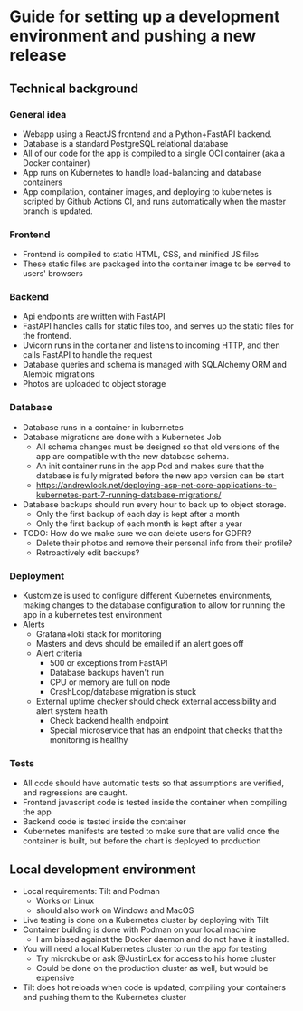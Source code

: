 # Guide for setting up a development environment and pushing a new release

## Technical background

### General idea
* Webapp using a ReactJS frontend and a Python+FastAPI backend.
* Database is a standard PostgreSQL relational database
* All of our code for the app is compiled to a single OCI container (aka a Docker container)
* App runs on Kubernetes to handle load-balancing and database containers
* App compilation, container images, and deploying to kubernetes is scripted by Github Actions CI, 
and runs automatically when the master branch is updated.

### Frontend
* Frontend is compiled to static HTML, CSS, and minified JS files
* These static files are packaged into the container image to be served to users' browsers

### Backend
* Api endpoints are written with FastAPI
* FastAPI handles calls for static files too, and serves up the static files for the frontend.
* Uvicorn runs in the container and listens to incoming HTTP, and then calls FastAPI to handle the request
* Database queries and schema is managed with SQLAlchemy ORM and Alembic migrations
* Photos are uploaded to object storage

### Database
* Database runs in a container in kubernetes
* Database migrations are done with a Kubernetes Job
  * All schema changes must be designed so that old versions of the app are compatible with the new database schema.
  * An init container runs in the app Pod and makes sure that the database is fully migrated before the new app version can be start
  * https://andrewlock.net/deploying-asp-net-core-applications-to-kubernetes-part-7-running-database-migrations/
* Database backups should run every hour to back up to object storage.
  * Only the first backup of each day is kept after a month
  * Only the first backup of each month is kept after a year
* TODO: How do we make sure we can delete users for GDPR?
  * Delete their photos and remove their personal info from their profile?
  * Retroactively edit backups?

### Deployment
* Kustomize is used to configure different Kubernetes environments, 
making changes to the database configuration to allow for running the app in a kubernetes test environment
* Alerts
  * Grafana+loki stack for monitoring
  * Masters and devs should be emailed if an alert goes off
  * Alert criteria
    * 500 or exceptions from FastAPI
    * Database backups haven't run
    * CPU or memory are full on node
    * CrashLoop/database migration is stuck
  * External uptime checker should check external accessibility and alert system health
    * Check backend health endpoint
    * Special microservice that has an endpoint that checks that the monitoring is healthy 

### Tests
* All code should have automatic tests so that assumptions are verified, and regressions are caught.
* Frontend javascript code is tested inside the container when compiling the app
* Backend code is tested inside the container
* Kubernetes manifests are tested to make sure that are valid once the container is built, 
but before the chart is deployed to production

## Local development environment
* Local requirements: Tilt and Podman
  * Works on Linux
  * should also work on Windows and MacOS
* Live testing is done on a Kubernetes cluster by deploying with Tilt
* Container building is done with Podman on your local machine
  * I am biased against the Docker daemon and do not have it installed.
* You will need a local Kubernetes cluster to run the app for testing
  * Try microkube or ask @JustinLex for access to his home cluster
  * Could be done on the production cluster as well, but would be expensive
* Tilt does hot reloads when code is updated, compiling your containers and pushing them to the Kubernetes cluster
